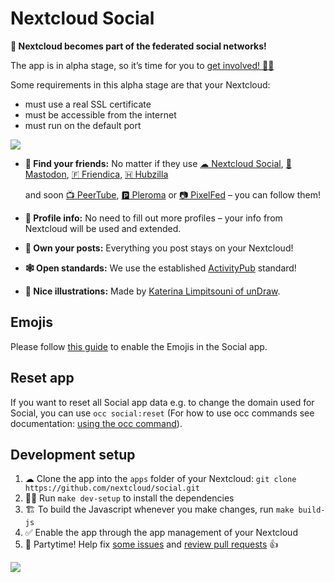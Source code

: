 # Nextcloud Social

**🎉 Nextcloud becomes part of the federated social networks!**

The app is in alpha stage, so it’s time for you to [get involved! 👩‍💻](https://github.com/nextcloud/social#development-setup)

Some requirements in this alpha stage are that your Nextcloud:
- must use a real SSL certificate
- must be accessible from the internet
- must run on the default port

![](img/screenshot.png)

- **🙋 Find your friends:** No matter if they use [☁ Nextcloud Social](https://github.com/nextcloud/social#nextcloud-social), [🐘 Mastodon](https://joinmastodon.org), [🇫 Friendica](https://friendi.ca), [🇭 Hubzilla](https://start.hubzilla.org/page/admin/start)

    and soon [📺 PeerTube](https://joinpeertube.org), [🅿️ Pleroma](https://pleroma.social) or [📷 PixelFed](https://pixelfed.org) – you can follow them!
- **📜 Profile info:** No need to fill out more profiles – your info from Nextcloud will be used and extended.
- **👐 Own your posts:** Everything you post stays on your Nextcloud!
- **🕸 Open standards:** We use the established [ActivityPub](https://en.wikipedia.org/wiki/ActivityPub) standard!
- **🎨 Nice illustrations:** Made by [Katerina Limpitsouni of unDraw](https://undraw.co).


## Emojis

Please follow [this guide](https://docs.nextcloud.com/server/stable/admin_manual/configuration_database/mysql_4byte_support.html) to enable the Emojis in the Social app.


## Reset app

If you want to reset all Social app data e.g. to change the domain used for Social, you can use `occ social:reset` (For how to use occ commands see documentation: [using the occ command](https://docs.nextcloud.com/server/latest/admin_manual/configuration_server/occ_command.html)).


## Development setup

1. ☁ Clone the app into the `apps` folder of your Nextcloud: `git clone https://github.com/nextcloud/social.git`
2. 👩‍💻 Run `make dev-setup` to install the dependencies
3. 🏗 To build the Javascript whenever you make changes, run `make build-js`
4. ✅ Enable the app through the app management of your Nextcloud
5. 🎉 Partytime! Help fix [some issues](https://github.com/nextcloud/social/issues) and [review pull requests](https://github.com/nextcloud/social/pulls) 👍


![](img/social-promo.png)
